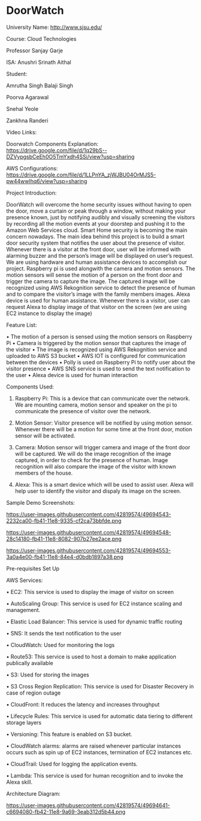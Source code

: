 # DoorWatch


University Name: http://www.sjsu.edu/

Course: Cloud Technologies

Professor Sanjay Garje 

ISA: Anushri Srinath Aithal

Student:

Amrutha Singh Balaji Singh 

Poorva Agarawal

Snehal Yeole

Zankhna Randeri

Video Links: 

Doorwatch Components Explanation: https://drive.google.com/file/d/1q29bS--DZVypgsbCeEh0O5TmYxdh4SSi/view?usp=sharing


AWS Configurations: https://drive.google.com/file/d/1LLPnYA_zjWJBU04OrMJS5-pw44wwlhq6/view?usp=sharing

Project Introduction:

DoorWatch will overcome the home security issues without having to open the door, move a curtain or peak through a window, without making your presence known, just by notifying audibly and visually screening the visitors by recording all the motion events at your doorstep and pushing it to the Amazon Web Services cloud. 
Smart Home security is becoming the main concern nowadays. The main idea behind this project is to build a smart door security system that notifies the user about the presence of visitor. Whenever there is a visitor at the front door, user will be informed with alarming buzzer and the person’s image will be displayed on user’s request. 
We are using hardware and human assistance devices to accomplish our project. Raspberry pi is used alongwith the camera and motion sensors. The motion sensors will sense the motion of a person on the front door and trigger the camera to capture the image. The captured image will be recognized using AWS Rekognition service to detect the presence of human and to compare the visitor’s image with the family members images. 
Alexa device is used for human assistance. Whenever there is a visitor, user can request Alexa to display image of that visitor on the screen (we are using EC2 instance to display the image)

Feature List:

•	The motion of a person is sensed using the motion sensors on Raspberry Pi
•	Camera is triggered by the motion sensor that captures the image of the visitor
•	The image is recognized using AWS Rekognition service and uploaded to AWS S3 bucket
•	AWS IOT is configured for communication between the devices
•	Polly is used on Raspberry Pi to notify user about the visitor presence
•	AWS SNS service is used to send the text notification to the user
•	Alexa device is used for human interaction 



Components Used:

1. Raspberry Pi: This is a device that can communicate over the network. We are mounting camera, motion sensor and speaker on the pi to communicate the presence of visitor over the network.

2. Motion Sensor: Visitor presence will be notified by using motion sensor. Whenever there will be a motion for some time at the front door, motion sensor will be activated.

3. Camera: Motion sensor will trigger camera and image of the front door will be captured. We will do the image recognition of the image captured, in order to check for the presence of human. Image recognition will also compare the image of the visitor with known members of the house.

4. Alexa: This is a smart device which will be used to assist user. Alexa will help user to identify the visitor and dispaly its image on the screen.

Sample Demo Screenshots:

https://user-images.githubusercontent.com/42819574/49694543-2232ca00-fb41-11e8-9335-cf2ca73bbfde.png

https://user-images.githubusercontent.com/42819574/49694548-28c14180-fb41-11e8-8082-907b27ee2ace.png

https://user-images.githubusercontent.com/42819574/49694553-3a0a4e00-fb41-11e8-84e4-d0bdb1897a38.png

Pre-requisites Set Up

AWS Services:

•	EC2: This service is used to display the image of visitor on screen

•	AutoScaling Group: This service is used for EC2 instance scaling and management. 

•	Elastic Load Balancer: This service is used for dynamic traffic routing 

•	SNS: It sends the text notification to the user

•	CloudWatch: Used for monitoring the logs

•	Route53: This service is used to host a domain to make application publically available

•	S3: Used for storing the images

•	S3 Cross Region Replication: This service is used for Disaster Recovery in case of region outage

•	CloudFront: It reduces the latency and increases throughput

•	Lifecycle Rules: This service is used for automatic data tiering to different storage layers 

•	Versioning: This feature is enabled on S3 bucket.

•	CloudWatch alarms: alarms are raised whenever particular instances occurs such as spin up of EC2 instances, termination of EC2 instances etc.

•	CloudTrail: Used for logging the application events.

•	Lambda: This service is used for human recognition and to invoke the Alexa skill.

Architecture Diagram:

https://user-images.githubusercontent.com/42819574/49694641-c6694080-fb42-11e8-9a69-3eab312d5b44.png





